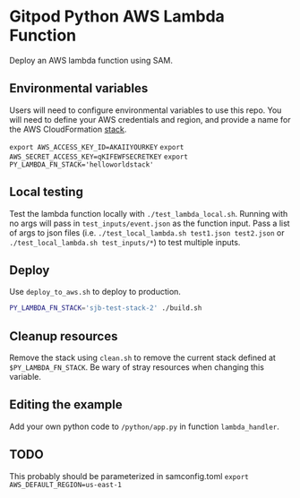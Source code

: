 # Gitpod Python AWS Lambda Function

Deploy an AWS lambda function using SAM.

## Environmental variables

Users will need to configure environmental variables to use this repo.  You will need to define your AWS credentials and region, and provide a name for the AWS CloudFormation [stack](https://docs.aws.amazon.com/AWSCloudFormation/latest/UserGuide/stacks.html).

`export AWS_ACCESS_KEY_ID=AKAIIYOURKEY`
`export AWS_SECRET_ACCESS_KEY=qKIFEWFSECRETKEY`
`export PY_LAMBDA_FN_STACK='helloworldstack'`

## Local testing

Test the lambda function locally with `./test_lambda_local.sh`.  Running with no args will pass in `test_inputs/event.json` as the function input.  Pass a list of args to json files (i.e. `./test_local_lambda.sh test1.json test2.json` or `./test_local_lambda.sh test_inputs/*`) to test multiple inputs.

## Deploy

Use `deploy_to_aws.sh` to deploy to production.

```sh
PY_LAMBDA_FN_STACK='sjb-test-stack-2' ./build.sh
```

## Cleanup resources

Remove the stack using `clean.sh` to remove the current stack defined at `$PY_LAMBDA_FN_STACK`.  Be wary of stray resources when changing this variable.

## Editing the example

Add your own python code to `/python/app.py` in function `lambda_handler`.

## TODO

This probably should be parameterized in samconfig.toml
`export AWS_DEFAULT_REGION=us-east-1`
